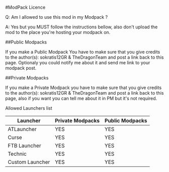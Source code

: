 #ModPack Licence

Q: Am I allowed to use this mod in my Modpack ?

A: Yes but you MUST follow the instructions bellow, also don't upload the mod to the place you're hosting your modpack on.

##Public Modpacks

If you make a Public Modpack You have to make sure that you give credits to the author(s): sokratis12GR & TheDragonTeam and post a link back to this page. Optionaly you could notify me about it and send me link to your modpack post.

##Private Modpacks

If you make a Private Modpack you have to make sure that you give credits to the author(s): sokratis12GR & TheDragonTeam and post a link back to this page, also if you want you can tell me about it in PM but it's not required.

Allowed Launchers list

|  Launcher  | Private Modpacks | Public Modpacks |
|------------|------------------|-----------------|
|ATLauncher|YES|YES|
|Curse|YES|YES|
|FTB Launcher|YES|YES|
|Technic|YES|YES|
|Custom Launcher|YES|YES|
